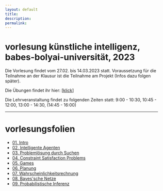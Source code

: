 ```yaml
---
layout: default
title: 
description:
permalink:
---
```


<div>
   <h1 id="intro">vorlesung künstliche intelligenz, babes-bolyai-universität, 2023 </h1>
      <p>
        Die Vorlesung findet vom 27.02. bis 14.03.2023 statt. Voraussetzung für die Teilnahme an der Klausur ist die Teilnahme am Projekt (Infos dazu folgen später).
      </p>
      <p>
        Die Übungen findet ihr hier:  [<a href="https://mybinder.org/v2/gh/stefanluedtke/AI-Exercises/HEAD" target="_blank">klick</a>]
      </p>
       <p>
        Die Lehrveranstaltung findet zu folgenden Zeiten statt: 9:00 - 10:30, 10:45 - 12:00, 13:00 - 14:30, (14:45 - 16:00)
      </p>
</div>

<div style= "clear: both">
<hr>
   <h1 id="vorlesungsfolien">vorlesungsfolien</h1>
   <ul>
   	   <li> <a href="https://stefanluedtke.github.io/slides/01-intro.pdf" target="_blank">01. Intro</a>
       </li>
       <li> <a href="https://stefanluedtke.github.io/slides/02-agents.pdf" target="_blank">02. Intelligente Agenten</a>
       </li>
       <li> <a href="https://stefanluedtke.github.io/slides/03-probsearch.pdf" target="_blank">03. Problemlösung durch Suchen</a>
       </li>
       <li> <a href="https://stefanluedtke.github.io/slides/04-csps-complete.pdf" target="_blank">04. Constraint Satisfaction Problems</a>
       </li>
       <li> <a href="https://stefanluedtke.github.io/slides/05-game-playing-complete.pdf" target="_blank">05. Games</a>
       </li>
       <li> <a href="https://stefanluedtke.github.io/slides/06-planning.pdf" target="_blank">06. Planung</a>
       </li>
       <li> <a href="https://stefanluedtke.github.io/slides/07-uncertainty.pdf" target="_blank">07. Wahrscheinlichkeitsrechnung</a>
       </li>
       <li> <a href="https://stefanluedtke.github.io/slides/08-bayesian-networks-complete.pdf" target="_blank">08. Bayes'sche Netze</a>
       </li>
       <li> <a href="https://stefanluedtke.github.io/slides/08b-probabilistic-inference-complete.pdf" target="_blank">09. Probabilistische Inferenz</a>
       </li>
   </ul>
</div>